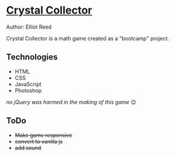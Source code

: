 # [Crystal Collector](https://elliotreed.github.io/CrystalCollector/ "Crystal Collector")

Author: Elliot Reed

Crystal Collector is a math game created as a "bootcamp" project.

## Technologies

* HTML
* CSS
* JavaScript
* Photoshop

*no jQuery was harmed in the making of this game* 😉

## ToDo

* ~~Make game responsive~~
* ~~convert to vanilla js~~
* ~~add sound~~